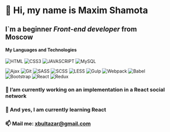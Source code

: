 #  🤝 Hi, my name is **Maxim Shamota**
## I`m a beginner *Front-end developer* from Moscow
#### My Languages and Technologies
![HTML](https://img.shields.io/badge/-HTML-090909?style=for-the-badge&logo=html5)
![CSS3](https://img.shields.io/badge/-CSS3-090909?style=for-the-badge&logo=CSS3)
![JAVASCRIPT](https://img.shields.io/badge/-JAVASCRIPT-090909?style=for-the-badge&logo=JAVASCRIPT)
![MySQL](https://img.shields.io/badge/-MySQL-090909?style=for-the-badge&logo=MySQL)

![Ajax](https://img.shields.io/badge/-Ajax-090909?style=for-the-badge&logo=Ajax)
![Git](https://img.shields.io/badge/-Git-090909?style=for-the-badge&logo=Git)
![SASS](https://img.shields.io/badge/-SASS-090909?style=for-the-badge&logo=SASS)
![SCSS](https://img.shields.io/badge/-SCSS-090909?style=for-the-badge&logo=SCSS)
![LESS](https://img.shields.io/badge/-LESS-090909?style=for-the-badge&logo=LESS)
![Gulp](https://img.shields.io/badge/-Gulp-090909?style=for-the-badge&logo=Gulp)
![Webpack](https://img.shields.io/badge/-Webpack-090909?style=for-the-badge&logo=Webpack)
![Babel](https://img.shields.io/badge/-Babel-090909?style=for-the-badge&logo=Babel)
![Bootstrap](https://img.shields.io/badge/-Bootstrap-090909?style=for-the-badge&logo=Bootstrap)
![React](https://img.shields.io/badge/-React-090909?style=for-the-badge&logo=React)
![Redux](https://img.shields.io/badge/-Redux-090909?style=for-the-badge&logo=Redux)

### 🔭 I’am currently working on an implementation in a React social network
### 🌱 And yes, I am currently learning React
### 📫 Mail me: xbultazar@gmail.com

<!--
**Maxim-Shamota/Maxim-Shamota** is a ✨ _special_ ✨ repository because its `README.md` (this file) appears on your GitHub profile.

Here are some ideas to get you started:

- 🔭 I’m currently working on ...
- 🌱 I’m currently learning ...
- 👯 I’m looking to collaborate on ...
- 🤔 I’m looking for help with ...
- 💬 Ask me about ...
- 📫 Mail me: ...
- 😄 Pronouns: ...
- ⚡ Fun fact: ...
-->
